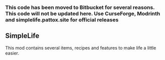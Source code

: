 ### This code has been moved to Bitbucket for several reasons. This code will not be updated here. Use CurseForge, Modrinth and simplelife.pattox.site for official releases ###

## SimpleLife

This mod contains several items, recipes and features to make life
a little easier. 
